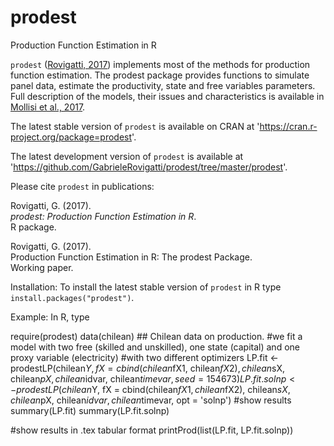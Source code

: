 # prodest
Production Function Estimation in R

`prodest` ([Rovigatti, 2017](https://CRAN.R-project.org/package=prodest)) implements most of the methods for production function estimation. The prodest package provides functions to simulate panel data, estimate the productivity, state and free variables parameters. Full description of the models, their issues and characteristics is available in [Mollisi et al., 2017](https://papers.ssrn.com/sol3/papers.cfm?abstract_id=2916753).

The latest stable version of `prodest` is available on CRAN at 'https://cran.r-project.org/package=prodest'.

The latest development version of `prodest` is available at 'https://github.com/GabrieleRovigatti/prodest/tree/master/prodest'.

Please cite `prodest` in publications:

Rovigatti, G. (2017).  
_prodest: Production Function Estimation in R_.  
R package.  

Rovigatti, G. (2017).  
Production Function Estimation in R: The prodest Package.  
Working paper.      
 
Installation: To install the latest stable version of `prodest` in R type `install.packages("prodest")`.

Example: In R, type 

  require(prodest)
  data(chilean) ## Chilean data on production.
  #we fit a model with two free (skilled and unskilled), one state (capital) and one proxy variable (electricity)
  #with two different optimizers
  LP.fit <- prodestLP(chilean$Y, fX = cbind(chilean$fX1, chilean$fX2), chilean$sX,
                        chilean$pX, chilean$idvar, chilean$timevar, seed = 154673)
  LP.fit.solnp <- prodestLP(chilean$Y, fX = cbind(chilean$fX1, chilean$fX2), chilean$sX,
                        chilean$pX, chilean$idvar, chilean$timevar, opt = 'solnp')
  #show results
  summary(LP.fit)
  summary(LP.fit.solnp)

  #show results in .tex tabular format
  printProd(list(LP.fit, LP.fit.solnp))
